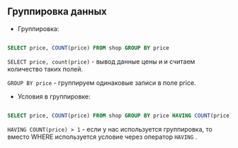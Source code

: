 ## Группировка данных

- Группировка:

```SQL

SELECT price, COUNT(price) FROM shop GROUP BY price

```

`SELECT price, count(price)` - вывод данные цены и и считаем количество таких полей.

`GROUP BY price` - группируем одинаковые записи в поле price.

- Условия в группировке:

```SQL

SELECT price, COUNT(price) FROM shop GROUP BY price HAVING COUNT(price) > 1

```

`HAVING COUNT(price) > 1` - если у нас используется группировка, то вместо WHERE используется условие через оператор `HAVING` .
